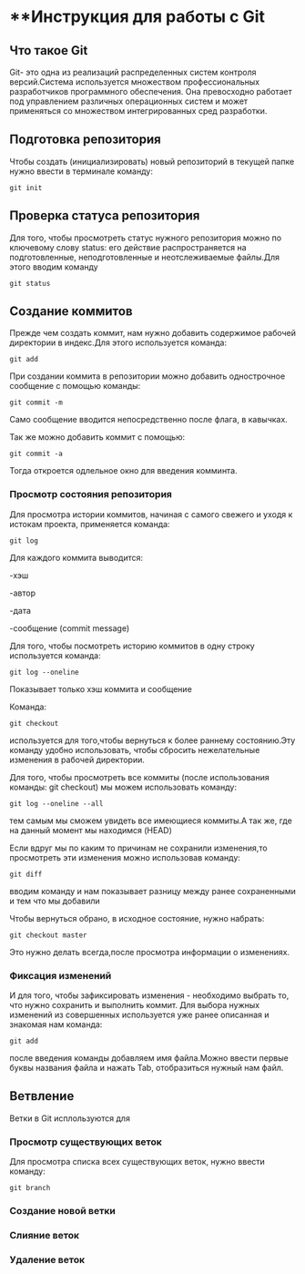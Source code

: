 # **Инструкция для работы с Git

## Что такое Git

Git- это одна из реализаций распределенных систем контроля версий.Система используется множеством профессиональных разработчиков программного обеспечения. Она превосходно работает под управлением различных операционных систем и может применяться со множеством интегрированных сред разработки.

## Подготовка репозитория

Чтобы создать (инициализировать) новый репозиторий в текущей папке нужно ввести в терминале команду:

    git init

## Проверка статуса репозитория

Для того, чтобы просмотреть статус нужного репозитория можно по ключевому слову status: его действие распространяется на подготовленные, неподготовленные и неотслеживаемые файлы.Для этого вводим команду

    git status

## Создание коммитов
Прежде чем создать коммит, нам нужно добавить содержимое рабочей директории в индекс.Для этого используется команда:

    git add

При создании коммита в репозитории можно добавить однострочное сообщение с помощью команды:

    git commit -m

 Само сообщение вводится непосредственно после флага, в кавычках.

Так же можно добавить коммит с помощью:

    git commit -a

Тогда откроется одлельное окно для введения комминта.

### Просмотр состояния репозитория

 Для просмотра истории коммитов, начиная с самого свежего и уходя к истокам проекта, применяется команда:

    git log

Для каждого коммита выводится:

-хэш

-автор

-дата

-сообщение (commit message)

Для того, чтобы посмотреть историю коммитов в одну строку используется команда:

    git log --oneline

Показывает только хэш коммита и сообщение

Команда:

    git checkout

используется для того,чтобы вернуться к более раннему состоянию.Эту команду удобно использовать, чтобы сбросить нежелательные изменения в рабочей директории.

Для того, чтобы просмотреть все коммиты (после использования команды: git checkout) мы можем использовать команду:

    git log --oneline --all

тем самым мы сможем увидеть все имеющиеся коммиты.А так же, где на данный момент мы находимся (HEAD)

Если вдруг мы по каким то причинам не сохранили изменения,то просмотреть эти изменения можно использовав команду:

    git diff

вводим команду и нам показывает разницу между ранее сохраненными и тем что мы добавили

Чтобы вернуться обрано, в исходное состояние, нужно набрать:

    git checkout master

Это нужно делать всегда,после просмотра информации о изменениях.

### Фиксация изменений

И для того, чтобы зафиксировать изменения - необходимо выбрать то, что нужно сохранить и выполнить коммит. Для выбора нужных изменений из совершенных используется уже ранее описанная и знакомая нам команда:

    git add

после введения команды добавляем имя файла.Можно ввести первые буквы названия файла и нажать Tab, отобразиться нужный нам файл.

## Ветвление

Ветки в Git исплользуются для

### Просмотр существующих веток

Для просмотра списка всех существующих веток, нужно ввести команду:

    git branch

### Создание новой ветки



### Слияние веток



### Удаление веток

